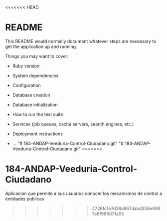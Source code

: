 <<<<<<< HEAD
# README

This README would normally document whatever steps are necessary to get the
application up and running.

Things you may want to cover:

* Ruby version

* System dependencies

* Configuration

* Database creation

* Database initialization

* How to run the test suite

* Services (job queues, cache servers, search engines, etc.)

* Deployment instructions

* ...
"# 184-ANDAP-Veeduria-Control-Ciudadano.git" 
"# 184-ANDAP-Veeduria-Control-Ciudadano.git" 
=======
# 184-ANDAP-Veeduria-Control-Ciudadano
Aplicacion que permite a sus usuarios conocer los mecanismos de control a entidades publicas
>>>>>>> 4726fc1e7d38a867dabd358e6997a6f986871a05
